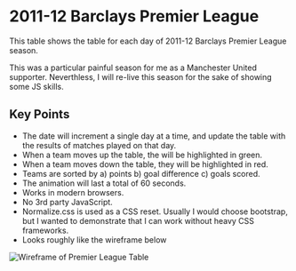 2011-12 Barclays Premier League
===============================

This table shows the table for each day of 2011-12 Barclays Premier League season.

This was a particular painful season for me as a Manchester United supporter. Neverthless, I will re-live this season for the sake of showing some JS skills.


Key Points
----------

 - The date will increment a single day at a time, and update the table with the results of matches played on that day.
 - When a team moves up the table, the will be highlighted in green.
 - When a team moves down the table, they will be highlighted in red.
 - Teams are sorted by a) points b) goal difference c) goals scored.
 - The animation will last a total of 60 seconds.
 - Works in modern browsers.
 - No 3rd party JavaScript.
 - Normalize.css is used as a CSS reset. Usually I would choose bootstrap, but I wanted to demonstrate that I can work without heavy CSS frameworks.
 - Looks roughly like the wireframe below


![Wireframe of Premier League Table](https://raw.github.com/LoonyPandora/league-table/gh-pages/mockup.png)
